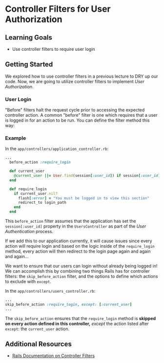 # Controller Filters for User Authorization

## Learning Goals
- Use controller filters to require user login

## Getting Started

We explored how to use controller filters in a previous lecture to DRY up our code. Now, we are going to utilize controller filters to implement *User Authorization*.

### User Login
"Before" filters halt the request cycle prior to accessing the expected controller action. A common "before" filter is one which requires that a user is logged in for an action to be run. You can define the filter method this way:

### Example
In the `app/controllers/application_controller.rb`:
```ruby
...
  before_action :require_login

  def current_user
    @current_user ||= User.find(session[:user_id]) if session[:user_id]
  end

  def require_login
    if current_user.nil?
      flash[:error] = "You must be logged in to view this section"
      redirect_to login_path
    end
  end
```

This `before_action` filter assumes that the application has set the `session[:user_id]` property in the `UsersController` as part of the *User Authentication* process.

If we add this to our application currently, it will cause issues since every action will require login and based on the logic inside of the `require_login` method, every action will then redirect to the login page again and again and again...

We want to ensure that our users can login without already being logged in! We can accomplish this by combining two things Rails has for controller filters: the `skip_before_action` filter, and the options to define which actions to exclude with `except`.

In the `app/controllers/users_controller.rb`:
```ruby
...
skip_before_action :require_login, except: [:current_user]
...
```

The `skip_before_action` ensures that the `require_login` method is **skipped on every action defined in this controller,** *except* the action listed after `except`: the `current_user` action.

## Additional Resources
- [Rails Documentation on Controller Filters](https://guides.rubyonrails.org/action_controller_overview.html#filters)
